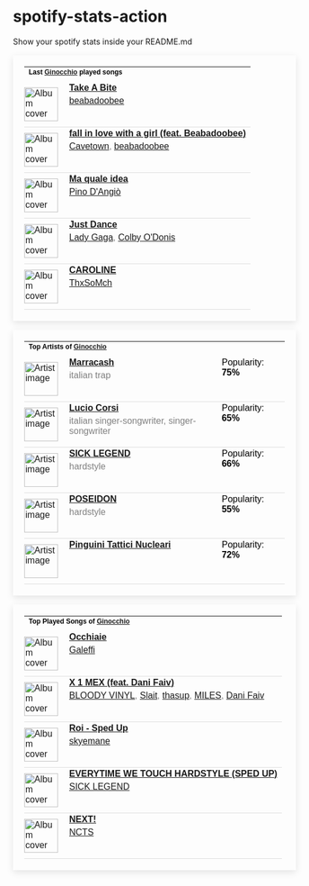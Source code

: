 # spotify-stats-action
Show your spotify stats inside your README.md

<!-- BEGIN SPOTIFY STATS: LAST PLAYED SONGS -->
<table style="border: none; padding: 20px; box-shadow: 0px 4px 12px rgba(0, 0, 0, 0.1); max-width: 100%; font-family: Arial, sans-serif;">
  <tr>
    <td colspan="3" style="padding-bottom: 10px;">
      <h4 style="margin: 0; font-size: 12px; color: black;">Last <a href="https://open.spotify.com/user/giuliotognetto00">Ginocchio</a> played songs</h4>
    </td>
  </tr>

  <!-- Begin song rows -->
  
  <tr style="border-bottom: 1px solid #ddd;">
    <td style="padding: 10px 10px 10px 0;">
      <img src="https://i.scdn.co/image/ab67616d0000b2737d9a2e7835a178df7b0153aa" href="https://open.spotify.com/track/1GClDyMiSLrpzjzwIfWRIa" alt="Album cover" style="width: 60px; height: 60px;">
    </td>
    <td style="vertical-align: top; padding-left: 10px;">
      <p style="margin: 0; color: black;"><a href="https://open.spotify.com/track/1GClDyMiSLrpzjzwIfWRIa"><strong>Take A Bite</strong></a></p>
      <p style="margin: 5px 0 0 0; color: grey;"><a href="https://open.spotify.com/artist/35l9BRT7MXmM8bv2WDQiyB">beabadoobee</a></p>
    </td>
  </tr>
  
  <tr style="border-bottom: 1px solid #ddd;">
    <td style="padding: 10px 10px 10px 0;">
      <img src="https://i.scdn.co/image/ab67616d0000b273b8cf783da28c05184f51f6ea" href="https://open.spotify.com/track/0rH1Y0mcALJgAq8EKF2Zwt" alt="Album cover" style="width: 60px; height: 60px;">
    </td>
    <td style="vertical-align: top; padding-left: 10px;">
      <p style="margin: 0; color: black;"><a href="https://open.spotify.com/track/0rH1Y0mcALJgAq8EKF2Zwt"><strong>fall in love with a girl (feat. Beabadoobee)</strong></a></p>
      <p style="margin: 5px 0 0 0; color: grey;"><a href="https://open.spotify.com/artist/2hR4h1Cao2ueuI7Cx9c7V8">Cavetown</a>, <a href="https://open.spotify.com/artist/35l9BRT7MXmM8bv2WDQiyB">beabadoobee</a></p>
    </td>
  </tr>
  
  <tr style="border-bottom: 1px solid #ddd;">
    <td style="padding: 10px 10px 10px 0;">
      <img src="https://i.scdn.co/image/ab67616d0000b273cad8789bb4e3de4e81ece093" href="https://open.spotify.com/track/50f0mt35cIwwu3Krk7nS7b" alt="Album cover" style="width: 60px; height: 60px;">
    </td>
    <td style="vertical-align: top; padding-left: 10px;">
      <p style="margin: 0; color: black;"><a href="https://open.spotify.com/track/50f0mt35cIwwu3Krk7nS7b"><strong>Ma quale idea</strong></a></p>
      <p style="margin: 5px 0 0 0; color: grey;"><a href="https://open.spotify.com/artist/1uXGmHao7MMRBwCCncmyB6">Pino D'Angiò</a></p>
    </td>
  </tr>
  
  <tr style="border-bottom: 1px solid #ddd;">
    <td style="padding: 10px 10px 10px 0;">
      <img src="https://i.scdn.co/image/ab67616d0000b273e691217483df8798445c82e2" href="https://open.spotify.com/track/1dzQoRqT5ucxXVaAhTcT0J" alt="Album cover" style="width: 60px; height: 60px;">
    </td>
    <td style="vertical-align: top; padding-left: 10px;">
      <p style="margin: 0; color: black;"><a href="https://open.spotify.com/track/1dzQoRqT5ucxXVaAhTcT0J"><strong>Just Dance</strong></a></p>
      <p style="margin: 5px 0 0 0; color: grey;"><a href="https://open.spotify.com/artist/1HY2Jd0NmPuamShAr6KMms">Lady Gaga</a>, <a href="https://open.spotify.com/artist/7fObcBw9VM3x7ntWKCYl0z">Colby O'Donis</a></p>
    </td>
  </tr>
  
  <tr style="border-bottom: 1px solid #ddd;">
    <td style="padding: 10px 10px 10px 0;">
      <img src="https://i.scdn.co/image/ab67616d0000b2739f111acfdda6c1a85b892bfa" href="https://open.spotify.com/track/0NbeWXqyar63pQGA4G7Jf2" alt="Album cover" style="width: 60px; height: 60px;">
    </td>
    <td style="vertical-align: top; padding-left: 10px;">
      <p style="margin: 0; color: black;"><a href="https://open.spotify.com/track/0NbeWXqyar63pQGA4G7Jf2"><strong>CAROLINE</strong></a></p>
      <p style="margin: 5px 0 0 0; color: grey;"><a href="https://open.spotify.com/artist/4MvZhE1iuzttcoyepkpfdF">ThxSoMch</a></p>
    </td>
  </tr>
  
  <!-- End song rows -->
</table>
<!-- END SPOTIFY STATS: LAST PLAYED SONGS -->

<!-- BEGIN SPOTIFY STATS: TOP ARTISTS -->
<table style="border: none; padding: 20px; box-shadow: 0px 4px 12px rgba(0, 0, 0, 0.1); max-width: 100%; font-family: Arial, sans-serif;">
  <tr>
    <td colspan="3" style="padding-bottom: 10px;">
      <h4 style="margin: 0; font-size: 12px; color: black;">Top Artists of <a href="https://open.spotify.com/user/giuliotognetto00">Ginocchio</a></h4>
    </td>
  </tr>

  <!-- Begin artist rows -->
  
  <tr style="border-bottom: 1px solid #ddd;">
    <td style="padding: 10px 10px 10px 0;">
      <img src="https://i.scdn.co/image/ab6761610000e5eb8aa0ff279be0623fce3e6c9d" href="https://open.spotify.com/artist/5AZuEF0feCXMkUCwQiQlW7" alt="Artist image" style="width: 60px; height: 60px;">
    </td>
    <td style="vertical-align: top; padding-left: 10px;">
      <p style="margin: 0; color: black;"><a href="https://open.spotify.com/artist/5AZuEF0feCXMkUCwQiQlW7"><strong>Marracash</strong></a></p>
      <p style="margin: 5px 0 0 0; color: grey;">italian trap</p>
    </td>
    <td style="vertical-align: top; padding-left: 10px;">
      <p style="margin: 0; color: black;">Popularity: <strong>75%</strong></p>
    </td>
  </tr>
  
  <tr style="border-bottom: 1px solid #ddd;">
    <td style="padding: 10px 10px 10px 0;">
      <img src="https://i.scdn.co/image/ab6761610000e5ebdf17e6585404841088292a25" href="https://open.spotify.com/artist/1rGpYQGiwKelukgqpI6xKx" alt="Artist image" style="width: 60px; height: 60px;">
    </td>
    <td style="vertical-align: top; padding-left: 10px;">
      <p style="margin: 0; color: black;"><a href="https://open.spotify.com/artist/1rGpYQGiwKelukgqpI6xKx"><strong>Lucio Corsi</strong></a></p>
      <p style="margin: 5px 0 0 0; color: grey;">italian singer-songwriter, singer-songwriter</p>
    </td>
    <td style="vertical-align: top; padding-left: 10px;">
      <p style="margin: 0; color: black;">Popularity: <strong>65%</strong></p>
    </td>
  </tr>
  
  <tr style="border-bottom: 1px solid #ddd;">
    <td style="padding: 10px 10px 10px 0;">
      <img src="https://i.scdn.co/image/ab6761610000e5ebc29ee5bd25bcb741f9377b05" href="https://open.spotify.com/artist/3EYY5FwDkHEYLw5V86SAtl" alt="Artist image" style="width: 60px; height: 60px;">
    </td>
    <td style="vertical-align: top; padding-left: 10px;">
      <p style="margin: 0; color: black;"><a href="https://open.spotify.com/artist/3EYY5FwDkHEYLw5V86SAtl"><strong>SICK LEGEND</strong></a></p>
      <p style="margin: 5px 0 0 0; color: grey;">hardstyle</p>
    </td>
    <td style="vertical-align: top; padding-left: 10px;">
      <p style="margin: 0; color: black;">Popularity: <strong>66%</strong></p>
    </td>
  </tr>
  
  <tr style="border-bottom: 1px solid #ddd;">
    <td style="padding: 10px 10px 10px 0;">
      <img src="https://i.scdn.co/image/ab6761610000e5eb465195e7c93a95c530acdfe4" href="https://open.spotify.com/artist/7Dq2NReQjrw6PJHSMCQQEi" alt="Artist image" style="width: 60px; height: 60px;">
    </td>
    <td style="vertical-align: top; padding-left: 10px;">
      <p style="margin: 0; color: black;"><a href="https://open.spotify.com/artist/7Dq2NReQjrw6PJHSMCQQEi"><strong>POSEIDON</strong></a></p>
      <p style="margin: 5px 0 0 0; color: grey;">hardstyle</p>
    </td>
    <td style="vertical-align: top; padding-left: 10px;">
      <p style="margin: 0; color: black;">Popularity: <strong>55%</strong></p>
    </td>
  </tr>
  
  <tr style="border-bottom: 1px solid #ddd;">
    <td style="padding: 10px 10px 10px 0;">
      <img src="https://i.scdn.co/image/ab6761610000e5eb3b96cd66c6bf065f7b773a33" href="https://open.spotify.com/artist/6RdcIWVKYYzNzjQRd3oyHS" alt="Artist image" style="width: 60px; height: 60px;">
    </td>
    <td style="vertical-align: top; padding-left: 10px;">
      <p style="margin: 0; color: black;"><a href="https://open.spotify.com/artist/6RdcIWVKYYzNzjQRd3oyHS"><strong>Pinguini Tattici Nucleari</strong></a></p>
      <p style="margin: 5px 0 0 0; color: grey;"></p>
    </td>
    <td style="vertical-align: top; padding-left: 10px;">
      <p style="margin: 0; color: black;">Popularity: <strong>72%</strong></p>
    </td>
  </tr>
  
  <!-- End artist rows -->
</table>
<!-- END SPOTIFY STATS: TOP ARTISTS -->

<!-- BEGIN SPOTIFY STATS: MOST PLAYED SONG -->
<table style="border: none; padding: 20px; box-shadow: 0px 4px 12px rgba(0, 0, 0, 0.1); max-width: 100%; font-family: Arial, sans-serif;">
  <tr>
    <td colspan="3" style="padding-bottom: 10px;">
      <h4 style="margin: 0; font-size: 12px; color: black;">Top Played Songs of <a href="https://open.spotify.com/user/giuliotognetto00">Ginocchio</a></h4>
    </td>
  </tr>

  <!-- Begin top songs rows -->
  
  <tr style="border-bottom: 1px solid #ddd;">
    <td style="padding: 10px 10px 10px 0;">
      <img src="https://i.scdn.co/image/ab67616d0000b27383627891f19fcba34ca5f1ae" href="https://open.spotify.com/track/7i7iqHvilL3S95Np8Pg6iX" alt="Album cover" style="width: 60px; height: 60px;">
    </td>
    <td style="vertical-align: top; padding-left: 10px;">
      <p style="margin: 0; color: black;"><a href="https://open.spotify.com/track/7i7iqHvilL3S95Np8Pg6iX"><strong>Occhiaie</strong></a></p>
      <p style="margin: 5px 0 0 0; color: grey;"><a href="https://open.spotify.com/artist/6pTrxLsUwhhpJyrEeEr4Bh">Galeffi</a></p>
    </td>
  </tr>
  
  <tr style="border-bottom: 1px solid #ddd;">
    <td style="padding: 10px 10px 10px 0;">
      <img src="https://i.scdn.co/image/ab67616d0000b273cc08fd1c89e82db9cbb105ce" href="https://open.spotify.com/track/6W30ttL2kUQ5jT4CnXPJdG" alt="Album cover" style="width: 60px; height: 60px;">
    </td>
    <td style="vertical-align: top; padding-left: 10px;">
      <p style="margin: 0; color: black;"><a href="https://open.spotify.com/track/6W30ttL2kUQ5jT4CnXPJdG"><strong>X 1 MEX (feat. Dani Faiv)</strong></a></p>
      <p style="margin: 5px 0 0 0; color: grey;"><a href="https://open.spotify.com/artist/0VitAFMCI2apQxKzDjg1PU">BLOODY VINYL</a>, <a href="https://open.spotify.com/artist/2KXYAKQTxHuUHDtVgeGn6w">Slait</a>, <a href="https://open.spotify.com/artist/19i93sA0D7yS9dYoVNBqAA">thasup</a>, <a href="https://open.spotify.com/artist/1gs79u8PKkWAW1yfymbkTt">MILES</a>, <a href="https://open.spotify.com/artist/0ffKEtMDnROKWyJtXUnLbJ">Dani Faiv</a></p>
    </td>
  </tr>
  
  <tr style="border-bottom: 1px solid #ddd;">
    <td style="padding: 10px 10px 10px 0;">
      <img src="https://i.scdn.co/image/ab67616d0000b273399b1dc0d027f8e4c36648cb" href="https://open.spotify.com/track/23vZqJEwX9lKdWxGDpBF7G" alt="Album cover" style="width: 60px; height: 60px;">
    </td>
    <td style="vertical-align: top; padding-left: 10px;">
      <p style="margin: 0; color: black;"><a href="https://open.spotify.com/track/23vZqJEwX9lKdWxGDpBF7G"><strong>Roi - Sped Up</strong></a></p>
      <p style="margin: 5px 0 0 0; color: grey;"><a href="https://open.spotify.com/artist/5xhQRvvr6V7zoQn5MPNZfJ">skyemane</a></p>
    </td>
  </tr>
  
  <tr style="border-bottom: 1px solid #ddd;">
    <td style="padding: 10px 10px 10px 0;">
      <img src="https://i.scdn.co/image/ab67616d0000b27329eb94d57e66610bb278c95d" href="https://open.spotify.com/track/2dSNs47vHBSPnsUwpl39nk" alt="Album cover" style="width: 60px; height: 60px;">
    </td>
    <td style="vertical-align: top; padding-left: 10px;">
      <p style="margin: 0; color: black;"><a href="https://open.spotify.com/track/2dSNs47vHBSPnsUwpl39nk"><strong>EVERYTIME WE TOUCH HARDSTYLE (SPED UP)</strong></a></p>
      <p style="margin: 5px 0 0 0; color: grey;"><a href="https://open.spotify.com/artist/3EYY5FwDkHEYLw5V86SAtl">SICK LEGEND</a></p>
    </td>
  </tr>
  
  <tr style="border-bottom: 1px solid #ddd;">
    <td style="padding: 10px 10px 10px 0;">
      <img src="https://i.scdn.co/image/ab67616d0000b273ecb8455c697c79e12445b4a0" href="https://open.spotify.com/track/5hL2t5WyC9bibNDVkhVvDx" alt="Album cover" style="width: 60px; height: 60px;">
    </td>
    <td style="vertical-align: top; padding-left: 10px;">
      <p style="margin: 0; color: black;"><a href="https://open.spotify.com/track/5hL2t5WyC9bibNDVkhVvDx"><strong>NEXT!</strong></a></p>
      <p style="margin: 5px 0 0 0; color: grey;"><a href="https://open.spotify.com/artist/6BWtcMF39LT5Db5FT54YYG">NCTS</a></p>
    </td>
  </tr>
  
  <!-- End top songs rows -->
</table>
<!-- END SPOTIFY STATS: MOST PLAYED SONG -->